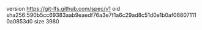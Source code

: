version https://git-lfs.github.com/spec/v1
oid sha256:590b5cc69383aab9eaedf76a3e7f1a6c29ad8c51d0e1b0af068071110a0853d0
size 3980
